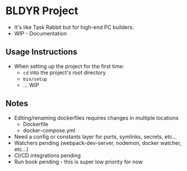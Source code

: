# BLDYR Project
  * It's like Task Rabbit but for high-end PC builders.
  * WIP - Documentation

## Usage Instructions
  * When setting up the project for the first time:
    * `cd` into the project's root directory
    * `bin/setup`
    * ... WIP

## Notes
  * Editing/renaming dockerfiles requires changes in multiple locations
    * Dockerfile
    * docker-compose.yml
  * Need a config or constants layer for ports, symlinks, secrets, etc...
  * Watchers pending (webpack-dev-server, nodemon, docker watcher, etc...)
  * CI/CD integrations pending
  * Run book pending - this is super low priority for now
